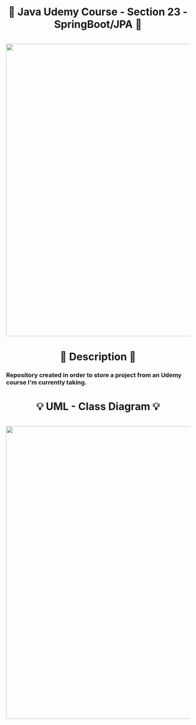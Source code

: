 <h1 align="center">
  🍃 Java Udemy Course - Section 23 - SpringBoot/JPA 🍃
</h1>
  
<p align="center" width="100%">
  
  <br>
  <img width="800" align="center" src="https://miro.medium.com/v2/resize:fit:700/1*-uckV8DOh3l0bCvqZ73zYg.png"/>

</p>

<h1 align="center">
  📗 Description 📗
</h1>
  
<h3>
  Repository created in order to store a project from an Udemy course I'm currently taking.
</h3>

<h1 align="center">
  💡 UML - Class Diagram 💡
</h1>

<p align="center" width="100%">
  
  <br>
  <img width="800" align="center" src=""/>
</p>
